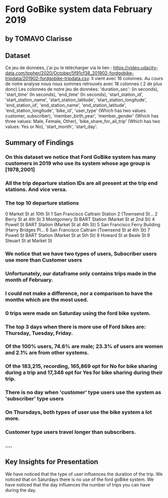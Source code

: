 # Ford GoBike system data February 2019
## by TOMAVO Clarisse


## Dataset

Ce jeu de données, j'ai pu le télécharger via le lien : https://video.udacity-data.com/topher/2020/October/5f91cf38_201902-fordgobike-tripdata/201902-fordgobike-tripdata.csv.
Il vient avec 16 colonnes. Au cours de notre analyse nous nous sommes retrouvés avec 18 colonnes ( 2 de plus donc)
Les colonnes de notre jeu de données:
'duration_sec': (in seconds),
'start_time' (In seconds),
'end_time' (In seconds),
'start_station_id',
'start_station_name',
'start_station_latitude',
'start_station_longitude',
'end_station_id',
'end_station_name',
'end_station_latitude',
'end_station_longitude',
'bike_id',
'user_type' (Which has two values: customer, subscriber),
'member_birth_year',
'member_gender' (Which has three values: Male, Female, Other),
'bike_share_for_all_trip' (Which has two values: Yes or No),
'start_month',
'start_day'.


## Summary of Findings

### On this dataset we notice that Ford GoBike system has many customers in 2019 who use its system whose age group is [1978,2001]
### All the trip departure station IDs are all present at the trip end stations. And vice versa.
### The top 10 departure stations
0 Market St at 10th St
1    San Francisco Caltrain Station 2  (Townsend St...
2                                   Berry St at 4th St
3     Montgomery St BART Station (Market St at 2nd St)
4         Powell St BART Station (Market St at 4th St)
5    San Francisco Ferry Building (Harry Bridges Pl...
6       San Francisco Caltrain (Townsend St at 4th St)
7         Powell St BART Station (Market St at 5th St)
8                                Howard St at Beale St
9                              Steuart St at Market St

### We notice that we have two types of users, Subscriber users use more than Customer users
### Unfortunately, our dataframe only contains trips made in the month of February.
### I could not make a difference, nor a comparison to have the months which are the most used.
### 0 trips were made on Saturday using the ford bike system.
### The top 3 days when there is more use of Ford bikes are: Thursday, Tuesday, Friday.
### Of the 100% users, 74.6% are male; 23.3% of users are women and 2.1% are from other systems.
### Of the 183,215, recording, 165,869 opt for No for bike sharing during a trip and 17,346 opt for Yes for bike sharing during their trip.
### There is no day when 'customer' type users use the system as 'subscriber' type users
### On Thursdays, both types of user use the bike system a lot more.
### Customer type users travel longer than subscribers.
### ....

## Key Insights for Presentation
We have noticed that the type of user influences the duration of the trip.
We noticed that on Saturdays there is no use of the ford goBike system.
We have noticed that the day influences the number of trips you can have during the day.
